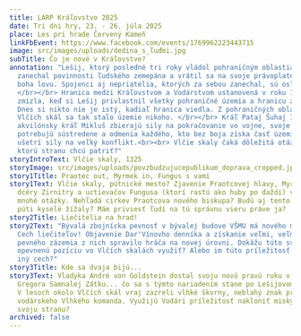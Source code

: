 ```yaml
---
title: LARP Kráľovstvo 2025
date: Tri dni hry, 23. - 26. júla 2025
place: Les pri hrade Červený Kameň
linkFbEvent: https://www.facebook.com/events/1769962223443715
image: src/images/uploads/dedina_s_ľuďmi.jpg
subTitle: Čo je nové v Kráľovstve?
annotation: "Lešij, ktorý posledné tri roky vládol pohraničným oblastiam,
  zanechal povinnosti ľudského zemepána a vrátil sa na svoje právoplatné miesto
  boha lovu. Spojenci aj nepriatelia, ktorých za sebou zanechal, sú oslabení.
  </br></br> Hranica medzi Kráľovstvom a Vodárstvom ustanovená v roku 1322
  zmizla, keď si Lešij privlastnil všetky pohraničné územia a hranicu zrušil.
  Dnes si nikto nie je istý, kadiaľ hranica viedla. Z pohraničných oblastí a
  Vlčích skál sa tak stalo územie nikoho. </br></br> Kráľ Pataj Šuhaj I. aj
  akvilónsky kráľ Mikluš zbierajú sily na pokračovanie vo vojne, svoje armády
  potrebujú sústredene a odmenia každého, kto bez boja získa časť územia a
  ušetrí sily na veľký konflikt.<br><br> Vlčie skaly čaká dôležitá otázka: na
  ktorú stranu chcú patriť?"
storyIntroText: Vlčie skaly, 1325
storyImage: src/images/uploads/povzbudzujucepublikum_doprava_cropped.jpg
story1Title: Praotec out, Myrmek in, Fungus s vami
story1Text: Vlčie skaly, pútnické mesto? Zjavenie Praotcovej hlavy, Myrmekovej
  dcéry Zirnitry a uctievačov Fungusa (ktorí rastú ako huby po daždi) vyvolalo
  mnohé otázky. Nehľadá cirkev Praotcova nového biskupa? Budú aj tento rok na
  púti kyselé žížaly? Mám priviesť ľudí na tú správnu vieru práve ja?
story2Title: Liečitelia na hrad!
story2Text: "Bývalá zbojnícka pevnosť v bývalej budove VŠMU má nového majiteľa:
  Cech liečiteľov! Objavenie Dar'Vínovho denníka a získanie veľmi, veľmi, veľmi
  pevného zázemia z nich spravilo hráča na novej úrovni. Dokážu túto svoju
  opevnenú pozíciu vo Vlčích skalách využiť? Alebo im túto príležitosť vyfúkne
  iný cech?"
story3Title: Kde sa dvaja bijú...
story3Text: Vladyka André von Goldstein dostal svoju novú pravú ruku v podobe
  Gregora Samnalej Zátku... čo sa s týmto nariadením stane po Lešijovom odchode?
  V lesoch okolo Vlčích skál vraj zazreli vlhké škvrny, neblahý znak prítomnosti
  vodárskeho Vlhkého komanda. Využijú Vodári príležitosť nakloniť misky váh na
  svoju stranu?
archived: false
---
```

